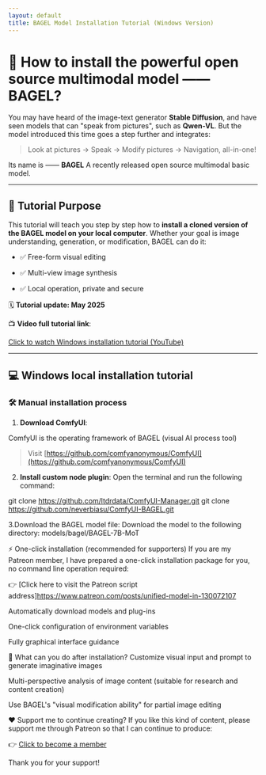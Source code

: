 ```yaml
---
layout: default
title: BAGEL Model Installation Tutorial (Windows Version)
---
```


# 🧠 How to install the powerful open source multimodal model —— **BAGEL**?

You may have heard of the image-text generator **Stable Diffusion**, and have seen models that can "speak from pictures", such as **Qwen-VL**. But the model introduced this time goes a step further and integrates:

> Look at pictures → Speak → Modify pictures → Navigation, all-in-one!

Its name is —— **BAGEL**
A recently released open source multimodal basic model.

---

## 🎯 Tutorial Purpose

This tutorial will teach you step by step how to **install a cloned version of the BAGEL model on your local computer**.
Whether your goal is image understanding, generation, or modification, BAGEL can do it:

- ✅ Free-form visual editing

- ✅ Multi-view image synthesis

- ✅ Local operation, private and secure

🗓️ **Tutorial update: May 2025**

📺 **Video full tutorial link**:

[Click to watch Windows installation tutorial (YouTube)](https://youtu.be/2OxFAsRUGOg)

---

## 💻 Windows local installation tutorial

### 🛠️ Manual installation process

1. **Download ComfyUI**:

ComfyUI is the operating framework of BAGEL (visual AI process tool)

> Visit [https://github.com/comfyanonymous/ComfyUI](https://github.com/comfyanonymous/ComfyUI)

2. **Install custom node plugin**:
Open the terminal and run the following command:

git clone https://github.com/ltdrdata/ComfyUI-Manager.git
git clone https://github.com/neverbiasu/ComfyUI-BAGEL.git

3.Download the BAGEL model file:
Download the model to the following directory:
models/bagel/BAGEL-7B-MoT

⚡ One-click installation (recommended for supporters)
If you are my Patreon member, I have prepared a one-click installation package for you, no command line operation required:

👉 [Click here to visit the Patreon script address]https://www.patreon.com/posts/unified-model-in-130072107

Automatically download models and plug-ins

One-click configuration of environment variables

Fully graphical interface guidance

🧩 What can you do after installation?
Customize visual input and prompt to generate imaginative images

Multi-perspective analysis of image content (suitable for research and content creation)

Use BAGEL's "visual modification ability" for partial image editing

❤️ Support me to continue creating?
If you like this kind of content, please support me through Patreon so that I can continue to produce:

👉 [Click to become a member](https://www.patreon.com/c/qqqaibignews)

Thank you for your support!

